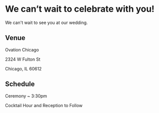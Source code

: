 # We can’t wait to celebrate with you!

We can't wait to see you at our wedding.

## Venue

Ovation Chicago

2324 W Fulton St

Chicago, IL 60612

## Schedule

Ceremony ~ 3:30pm

Cocktail Hour and Reception to Follow
